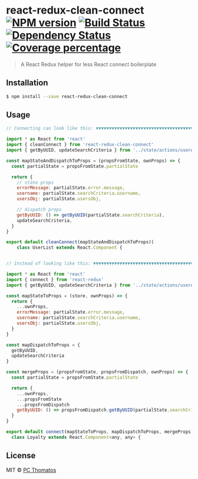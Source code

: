 # react-redux-clean-connect [![NPM version][npm-image]][npm-url] [![Build Status][travis-image]][travis-url] [![Dependency Status][daviddm-image]][daviddm-url] [![Coverage percentage][coveralls-image]][coveralls-url]
> A React Redux helper for less React connect boilerplate

## Installation

```sh
$ npm install --save react-redux-clean-connect
```

## Usage

```js
// Connecting can look like this: ▼▼▼▼▼▼▼▼▼▼▼▼▼▼▼▼▼▼▼▼▼▼▼▼▼▼▼▼▼▼▼▼▼▼▼▼▼▼▼▼▼▼▼▼▼

import * as React from 'react'
import { cleanConnect } from 'react-redux-clean-connect'
import { getByUUID, updateSearchCriteria } from '../state/actions/userActions'

const mapStateAndDispatchToProps = (propsFromState, ownProps) => {
  const partialState = propsFromState.partialState

  return {
    // state props
    errorMessage: partialState.error.message,
    username: partialState.searchCriteria.username,
    usersObj: partialState.usersObj,

    // dispatch props
    getByUUID: () => getByUUID(partialState.searchCriteria),
    updateSearchCriteria,
  }
}

export default cleanConnect(mapStateAndDispatchToProps)(
    class UserList extends React.Component {


// Instead of looking like this: ▼▼▼▼▼▼▼▼▼▼▼▼▼▼▼▼▼▼▼▼▼▼▼▼▼▼▼▼▼▼▼▼▼▼▼▼▼▼▼▼▼▼▼▼▼

import * as React from 'react'
import { connect } from 'react-redux'
import { getByUUID, updateSearchCriteria } from '../state/actions/userActions'

const mapStateToProps = (store, ownProps) => {
  return {
    ...ownProps,
    errorMessage: partialState.error.message,
    username: partialState.searchCriteria.username,
    usersObj: partialState.usersObj,
  }
}

const mapDispatchToProps = {
  getByUUID,
  updateSearchCriteria
}

const mergeProps = (propsFromState, propsFromDispatch, ownProps) => {
  const partialState = propsFromState.partialState

  return {
    ...ownProps,
    ...propsFromState
    ...propsFromDispatch
    getByUUID: () => propsFromDispatch.getByUUID(partialState.searchCriteria),
  }
}

export default connect(mapStateToProps, mapDispatchToProps, mergeProps)(
  class Loyalty extends React.Component<any, any> {

```
## License

MIT © [PC Thomatos](https://github.com/pcthomatos)


[npm-image]: https://badge.fury.io/js/react-redux-clean-connect.svg
[npm-url]: https://npmjs.org/package/react-redux-clean-connect
[travis-image]: https://travis-ci.org/pcthomatos/react-redux-clean-connect.svg?branch=master
[travis-url]: https://travis-ci.org/pcthomatos/react-redux-clean-connect
[daviddm-image]: https://david-dm.org/pcthomatos/react-redux-clean-connect.svg?theme=shields.io
[daviddm-url]: https://david-dm.org/pcthomatos/react-redux-clean-connect
[coveralls-image]: https://coveralls.io/repos/github/pcthomatos/react-redux-clean-connect/badge.svg?branch=master
[coveralls-url]: https://coveralls.io/r/pcthomatos/react-redux-clean-connect

